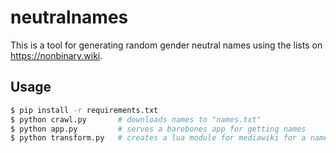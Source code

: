 neutralnames
============

This is a tool for generating random gender neutral names using the lists on https://nonbinary.wiki. 


## Usage
```bash
$ pip install -r requirements.txt
$ python crawl.py       # downloads names to "names.txt"
$ python app.py         # serves a barebones app for getting names
$ python transform.py   # creates a lua module for mediawiki for a name generator
```
